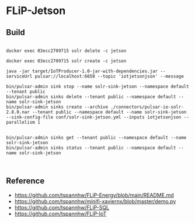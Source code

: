 # FLiP-Jetson

## Build

```

docker exec 03ecc2709715 solr delete -c jetson

docker exec 03ecc2709715 solr create -c jetson

java -jar target/IoTProducer-1.0-jar-with-dependencies.jar --serviceUrl pulsar://localhost:6650 --topic 'iotjetsonjson' --message

bin/pulsar-admin sink stop --name solr-sink-jetson --namespace default --tenant public
bin/pulsar-admin sinks delete --tenant public --namespace default --name solr-sink-jetson
bin/pulsar-admin sinks create --archive ./connectors/pulsar-io-solr-2.8.0.nar --tenant public --namespace default --name solr-sink-jetson --sink-config-file conf/solr-sink-jetson.yml --inputs iotjetsonjson --parallelism 1


bin/pulsar-admin sinks get --tenant public --namespace default --name solr-sink-jetson
bin/pulsar-admin sinks status --tenant public --namespace default --name solr-sink-jetson



```

## Reference

* https://github.com/tspannhw/FLiP-Energy/blob/main/README.md
* https://github.com/tspannhw/minifi-xaviernx/blob/master/demo.py
* https://github.com/tspannhw/FLiP-SQL
* https://github.com/tspannhw/FLiP-IoT
